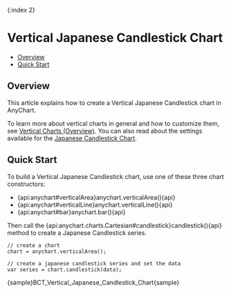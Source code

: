 {:index 2}
# Vertical Japanese Candlestick Chart

* [Overview](#overview)
* [Quick Start](#quick_start)

## Overview

This article explains how to create a Vertical Japanese Candlestick chart in AnyChart.

To learn more about vertical charts in general and how to customize them, see [Vertical Charts (Overview)](Overview). You can also read about the settings available for the [Japanese Candlestick Chart](../Japanese_Candlestick_Chart).

## Quick Start

To build a Vertical Japanese Candlestick chart, use one of these three chart constructors:
* {api:anychart#verticalArea}anychart.verticalArea(){api}
* {api:anychart#verticalLine}anychart.verticalLine(){api}
* {api:anychart#bar}anychart.bar(){api}

Then call the {api:anychart.charts.Cartesian#candlestick}candlestick(){api} method to create a Japanese Candlestick series.

```
// create a chart
chart = anychart.verticalArea();

// create a japanese candlestick series and set the data
var series = chart.candlestick(data);
```

{sample}BCT\_Vertical\_Japanese\_Candlestick\_Chart{sample}